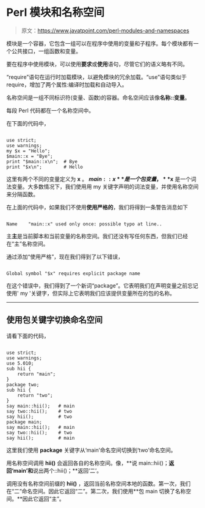 # Perl 模块和名称空间

> 原文：<https://www.javatpoint.com/perl-modules-and-namespaces>

模块是一个容器，它包含一组可以在程序中使用的变量和子程序。每个模块都有一个公共接口，一组函数和变量。

要在程序中使用模块，可以使用**要求**或**使用**语句，尽管它们的语义略有不同。

“require”语句在运行时加载模块，以避免模块的冗余加载。“use”语句类似于 require，增加了两个属性:编译时加载和自动导入。

名称空间是一组不同标识符(变量、函数)的容器。命名空间应该像**名称::变量**。

每段 Perl 代码都在一个名称空间中。

在下面的代码中，

```

use strict;
use warnings;
my $x = "Hello";
$main::x = "Bye";
print "$main::x\n";  # Bye
print "$x\n";        # Hello

```

这里有两个不同的变量定义为 **x** 。 **$main::x** 是一个包变量， **$x** 是一个词法变量。大多数情况下，我们使用用 my 关键字声明的词法变量，并使用名称空间来分隔函数。

在上面的代码中，如果我们不使用**使用严格的**，我们将得到一条警告消息如下

```

Name 	"main::x" used only once: possible typo at line..

```

主**主**是当前脚本和当前变量的名称空间。我们还没有写任何东西，但我们已经在“主”名称空间。

通过添加“使用严格”，现在我们得到了以下错误，

```

Global symbol "$x" requires explicit package name

```

在这个错误中，我们得到了一个新词“package”。它表明我们在声明变量之前忘记使用' my '关键字，但实际上它表明我们应该提供变量所在的包的名称。

* * *

## 使用包关键字切换命名空间

请看下面的代码，

```

use strict;
use warnings;
use 5.010;
sub hii {
    return "main";
}
package two;
sub hii {
    return "two";
} 
say main::hii();   # main
say two::hii();    # two
say hii();         # two
package main;
say main::hii();   # main
say two::hii();    # two
say hii();         # main

```

这里我们使用 **package** 关键字从‘main’命名空间切换到‘two’命名空间。

用名称空间调用 **hii()** 会返回各自的名称空间。像，**说 main::hii()；**返回‘main’和**说出两个::hii()；**返回‘二’。

调用没有名称空间前缀的 **hii()** ，返回当前名称空间本地的函数。第一次，我们在“二”命名空间。因此它返回“二”。第二次，我们使用**包 main 切换了名称空间。**因此它返回“主”。